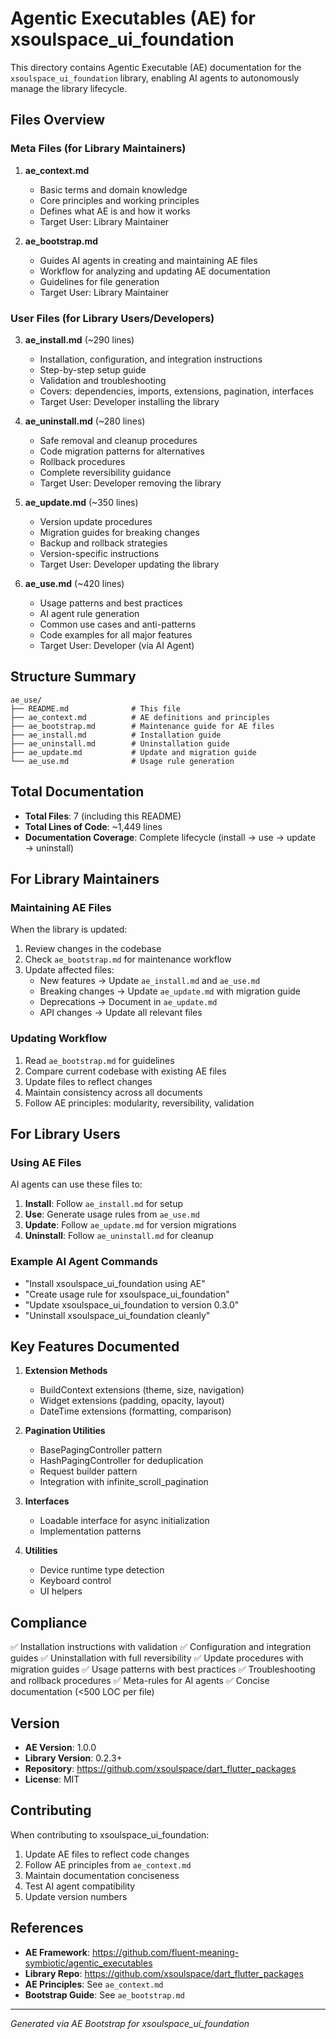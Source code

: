 # Agentic Executables (AE) for xsoulspace_ui_foundation

This directory contains Agentic Executable (AE) documentation for the `xsoulspace_ui_foundation` library, enabling AI agents to autonomously manage the library lifecycle.

## Files Overview

### Meta Files (for Library Maintainers)

1. **ae_context.md**

   - Basic terms and domain knowledge
   - Core principles and working principles
   - Defines what AE is and how it works
   - Target User: Library Maintainer

2. **ae_bootstrap.md**
   - Guides AI agents in creating and maintaining AE files
   - Workflow for analyzing and updating AE documentation
   - Guidelines for file generation
   - Target User: Library Maintainer

### User Files (for Library Users/Developers)

3. **ae_install.md** (~290 lines)

   - Installation, configuration, and integration instructions
   - Step-by-step setup guide
   - Validation and troubleshooting
   - Covers: dependencies, imports, extensions, pagination, interfaces
   - Target User: Developer installing the library

4. **ae_uninstall.md** (~280 lines)

   - Safe removal and cleanup procedures
   - Code migration patterns for alternatives
   - Rollback procedures
   - Complete reversibility guidance
   - Target User: Developer removing the library

5. **ae_update.md** (~350 lines)

   - Version update procedures
   - Migration guides for breaking changes
   - Backup and rollback strategies
   - Version-specific instructions
   - Target User: Developer updating the library

6. **ae_use.md** (~420 lines)
   - Usage patterns and best practices
   - AI agent rule generation
   - Common use cases and anti-patterns
   - Code examples for all major features
   - Target User: Developer (via AI Agent)

## Structure Summary

```
ae_use/
├── README.md              # This file
├── ae_context.md          # AE definitions and principles
├── ae_bootstrap.md        # Maintenance guide for AE files
├── ae_install.md          # Installation guide
├── ae_uninstall.md        # Uninstallation guide
├── ae_update.md           # Update and migration guide
└── ae_use.md              # Usage rule generation
```

## Total Documentation

- **Total Files**: 7 (including this README)
- **Total Lines of Code**: ~1,449 lines
- **Documentation Coverage**: Complete lifecycle (install → use → update → uninstall)

## For Library Maintainers

### Maintaining AE Files

When the library is updated:

1. Review changes in the codebase
2. Check `ae_bootstrap.md` for maintenance workflow
3. Update affected files:
   - New features → Update `ae_install.md` and `ae_use.md`
   - Breaking changes → Update `ae_update.md` with migration guide
   - Deprecations → Document in `ae_update.md`
   - API changes → Update all relevant files

### Updating Workflow

1. Read `ae_bootstrap.md` for guidelines
2. Compare current codebase with existing AE files
3. Update files to reflect changes
4. Maintain consistency across all documents
5. Follow AE principles: modularity, reversibility, validation

## For Library Users

### Using AE Files

AI agents can use these files to:

1. **Install**: Follow `ae_install.md` for setup
2. **Use**: Generate usage rules from `ae_use.md`
3. **Update**: Follow `ae_update.md` for version migrations
4. **Uninstall**: Follow `ae_uninstall.md` for cleanup

### Example AI Agent Commands

- "Install xsoulspace_ui_foundation using AE"
- "Create usage rule for xsoulspace_ui_foundation"
- "Update xsoulspace_ui_foundation to version 0.3.0"
- "Uninstall xsoulspace_ui_foundation cleanly"

## Key Features Documented

1. **Extension Methods**

   - BuildContext extensions (theme, size, navigation)
   - Widget extensions (padding, opacity, layout)
   - DateTime extensions (formatting, comparison)

2. **Pagination Utilities**

   - BasePagingController pattern
   - HashPagingController for deduplication
   - Request builder pattern
   - Integration with infinite_scroll_pagination

3. **Interfaces**

   - Loadable interface for async initialization
   - Implementation patterns

4. **Utilities**
   - Device runtime type detection
   - Keyboard control
   - UI helpers

## Compliance

✅ Installation instructions with validation
✅ Configuration and integration guides
✅ Uninstallation with full reversibility
✅ Update procedures with migration guides
✅ Usage patterns with best practices
✅ Troubleshooting and rollback procedures
✅ Meta-rules for AI agents
✅ Concise documentation (<500 LOC per file)

## Version

- **AE Version**: 1.0.0
- **Library Version**: 0.2.3+
- **Repository**: https://github.com/xsoulspace/dart_flutter_packages
- **License**: MIT

## Contributing

When contributing to xsoulspace_ui_foundation:

1. Update AE files to reflect code changes
2. Follow AE principles from `ae_context.md`
3. Maintain documentation conciseness
4. Test AI agent compatibility
5. Update version numbers

## References

- **AE Framework**: https://github.com/fluent-meaning-symbiotic/agentic_executables
- **Library Repo**: https://github.com/xsoulspace/dart_flutter_packages
- **AE Principles**: See `ae_context.md`
- **Bootstrap Guide**: See `ae_bootstrap.md`

---

_Generated via AE Bootstrap for xsoulspace_ui_foundation_
